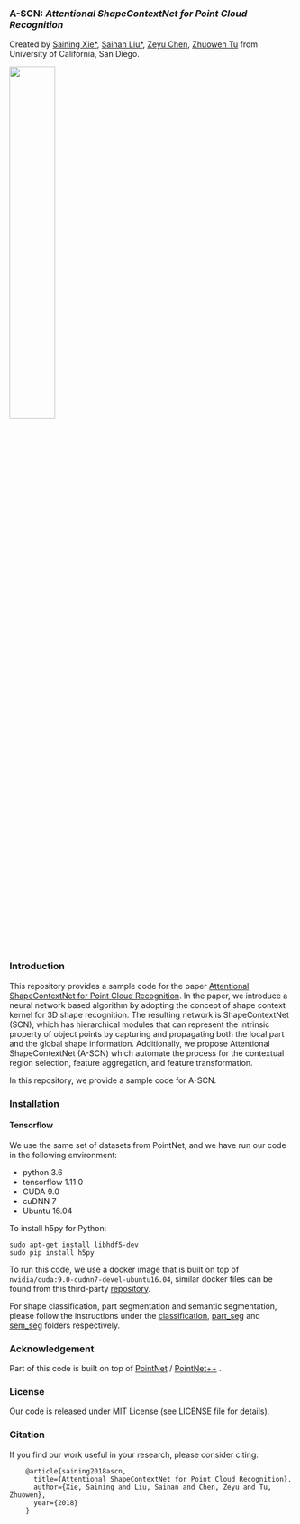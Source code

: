 ### A-SCN: *Attentional ShapeContextNet for Point Cloud Recognition*
Created by <a href="http://vcl.ucsd.edu/~sxie/" target="_blank">Saining Xie*</a>, <a href="">Sainan Liu*</a>, <a href="" target="_blank">Zeyu Chen</a>, <a href="https://pages.ucsd.edu/~ztu/" target="_blank">Zhuowen Tu</a> from University of California, San Diego.

<img src="https://github.com/umyta/A-SCN/blob/master/doc/teaser.png" width="40%">

### Introduction
This repository provides a sample code for the paper [Attentional ShapeContextNet for Point Cloud Recognition](http://pages.ucsd.edu/~ztu/publication/cvpr18_ascn.pdf).
 In the paper, we introduce a neural network based algorithm by adopting the concept of shape context kernel
 for 3D shape recognition. The resulting network is ShapeContextNet (SCN), which has 
 hierarchical modules that can represent the intrinsic property of object points by
 capturing and propagating both the local part and the global shape information. Additionally, we propose
 Attentional ShapeContextNet (A-SCN) which automate the process for the contextual region selection,
 feature aggregation, and feature transformation. 
 
 In this repository, we provide a sample code for A-SCN. 

### Installation
#### Tensorflow
We use the same set of datasets from PointNet, and we have run our code in the following environment:

- python 3.6
- tensorflow 1.11.0
- CUDA 9.0
- cuDNN 7
- Ubuntu 16.04

To install h5py for Python:
```
sudo apt-get install libhdf5-dev
sudo pip install h5py
```

To run this code, we use a docker image that is built on top of `nvidia/cuda:9.0-cudnn7-devel-ubuntu16.04`,
similar docker files can be found from this third-party [repository](https://github.com/ufoym/deepo).

For shape classification, part segmentation and semantic segmentation, please follow the instructions under the [classification](https://github.com/umyta/A-SCN/blob/master/classification), [part_seg](https://github.com/umyta/A-SCN/blob/master/part_seg) and [sem_seg](https://github.com/umyta/A-SCN/blob/master/sem_seg) folders respectively.

### Acknowledgement
Part of this code is built on top of [PointNet](https://github.com/charlesq34/pointnet) / [PointNet++](https://github.com/charlesq34/pointnet2) .
 
### License
Our code is released under MIT License (see LICENSE file for details).

### Citation
If you find our work useful in your research, please consider citing:

        @article{saining2018ascn,
          title={Attentional ShapeContextNet for Point Cloud Recognition},
          author={Xie, Saining and Liu, Sainan and Chen, Zeyu and Tu, Zhuowen},
          year={2018}
        }
